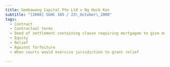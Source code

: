 ```yaml
---
title: Sembawang Capital Pte Ltd v Ng Hock Kon 
subtitle: "[2008] SGHC 185 / 23\_October\_2008"
tags:
  - Contract
  - Contractual terms
  - Deed of settlement containing clause requiring mortgagee to give mortgagor two weeks\' notice to rectify any default by mortgagor before terminating deed
  - Equity
  - Relief
  - Against forfeiture
  - When courts would exercise jurisdiction to grant relief

---
```


